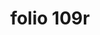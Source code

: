 ---
layout: edition
title: folio 109r
manuscript: Padua, Biblioteca del Seminario Vescovile, MS 32
sigla: P
iip: p109r.tif
milestone: 217
---
